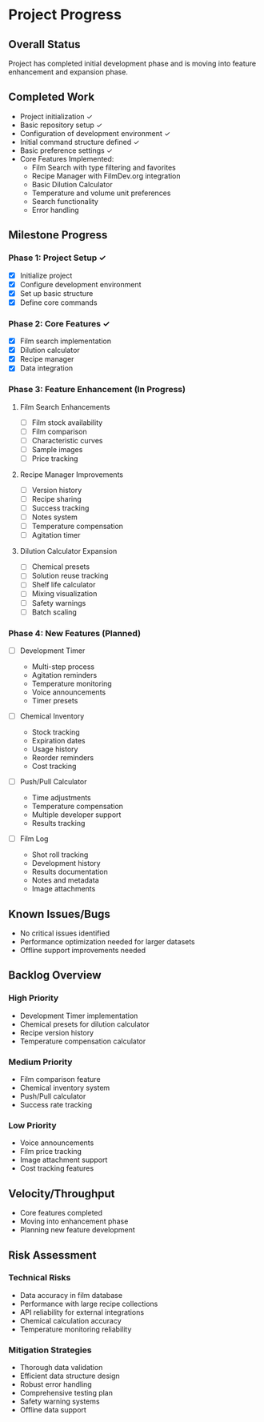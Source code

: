 # Project Progress

## Overall Status

Project has completed initial development phase and is moving into feature enhancement and expansion phase.

## Completed Work

- Project initialization ✓
- Basic repository setup ✓
- Configuration of development environment ✓
- Initial command structure defined ✓
- Basic preference settings ✓
- Core Features Implemented:
  - Film Search with type filtering and favorites
  - Recipe Manager with FilmDev.org integration
  - Basic Dilution Calculator
  - Temperature and volume unit preferences
  - Search functionality
  - Error handling

## Milestone Progress

### Phase 1: Project Setup ✓

- [x] Initialize project
- [x] Configure development environment
- [x] Set up basic structure
- [x] Define core commands

### Phase 2: Core Features ✓

- [x] Film search implementation
- [x] Dilution calculator
- [x] Recipe manager
- [x] Data integration

### Phase 3: Feature Enhancement (In Progress)

1. Film Search Enhancements

   - [ ] Film stock availability
   - [ ] Film comparison
   - [ ] Characteristic curves
   - [ ] Sample images
   - [ ] Price tracking

2. Recipe Manager Improvements

   - [ ] Version history
   - [ ] Recipe sharing
   - [ ] Success tracking
   - [ ] Notes system
   - [ ] Temperature compensation
   - [ ] Agitation timer

3. Dilution Calculator Expansion
   - [ ] Chemical presets
   - [ ] Solution reuse tracking
   - [ ] Shelf life calculator
   - [ ] Mixing visualization
   - [ ] Safety warnings
   - [ ] Batch scaling

### Phase 4: New Features (Planned)

- [ ] Development Timer

  - Multi-step process
  - Agitation reminders
  - Temperature monitoring
  - Voice announcements
  - Timer presets

- [ ] Chemical Inventory

  - Stock tracking
  - Expiration dates
  - Usage history
  - Reorder reminders
  - Cost tracking

- [ ] Push/Pull Calculator

  - Time adjustments
  - Temperature compensation
  - Multiple developer support
  - Results tracking

- [ ] Film Log
  - Shot roll tracking
  - Development history
  - Results documentation
  - Notes and metadata
  - Image attachments

## Known Issues/Bugs

- No critical issues identified
- Performance optimization needed for larger datasets
- Offline support improvements needed

## Backlog Overview

### High Priority

- Development Timer implementation
- Chemical presets for dilution calculator
- Recipe version history
- Temperature compensation calculator

### Medium Priority

- Film comparison feature
- Chemical inventory system
- Push/Pull calculator
- Success rate tracking

### Low Priority

- Voice announcements
- Film price tracking
- Image attachment support
- Cost tracking features

## Velocity/Throughput

- Core features completed
- Moving into enhancement phase
- Planning new feature development

## Risk Assessment

### Technical Risks

- Data accuracy in film database
- Performance with large recipe collections
- API reliability for external integrations
- Chemical calculation accuracy
- Temperature monitoring reliability

### Mitigation Strategies

- Thorough data validation
- Efficient data structure design
- Robust error handling
- Comprehensive testing plan
- Safety warning systems
- Offline data support
